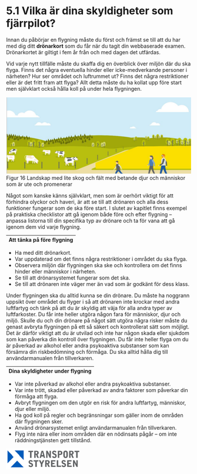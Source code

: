 # 5.1 Vilka är dina skyldigheter som fjärrpilot?

Innan du påbörjar en flygning måste du först och främst se till att du har med dig ditt **drönarkort** som du får när du tagit din webbaserade examen. Drönarkortet är giltigt i fem år från och med dagen det utfärdas.

Vid varje nytt tillfälle måste du skaffa dig en överblick över miljön där du ska flyga. Finns det några eventuella hinder eller icke-medverkande personer i närheten? Hur ser området och luftrummet ut? Finns det några restriktioner eller är det fritt fram att flyga? Allt detta måste du ha kollat upp före start men självklart också hålla koll på under hela flygningen.

![Figur 16 Landskap med lite skog och fält med betande djur och människor som är ute och promenerar](./A1A3_SE-sv/Figur_016.png)
Figur 16 Landskap med lite skog och fält med betande djur och människor som är ute och promenerar

Något som kanske känns självklart, men som är oerhört viktigt för att förhindra olyckor och haveri, är att se till att drönaren och alla dess funktioner fungerar som de ska före start. I slutet av kapitlet finns exempel på praktiska checklistor att gå igenom både före och efter flygning – anpassa listorna till din specifika typ av drönare och ta för vana att gå igenom dem vid varje flygning.

| Att tänka på före flygning |
|---|
* Ha med ditt drönarkort.
* Var uppdaterad om det finns några restriktioner i området du ska flyga.
* Observera miljön där flygningen ska ske och kontrollera om det finns hinder eller människor i närheten.
* Se till att drönarsystemet fungerar som det ska.
* Se till att drönaren inte väger mer än vad som är godkänt för dess klass.

Under flygningen ska du alltid kunna se din drönare. Du måste ha noggrann uppsikt över området du flyger i så att drönaren inte krockar med andra luftfartyg och tänk på att du är skyldig att väja för alla andra typer av luftfarkoster. Du får inte heller utgöra någon fara för människor, djur och miljö. Skulle du och din drönare på något sätt utgöra några risker måste du genast avbryta flygningen på ett så säkert och kontrollerat sätt som möjligt. Det är därför viktigt att du är utvilad och inte har någon skada eller sjukdom som kan påverka din kontroll över flygningen. Du får inte heller flyga om du är påverkad av alkohol eller andra psykoaktiva substanser som kan försämra din riskbedömning och förmåga. Du ska alltid hålla dig till användarmanualen från tillverkaren.

| Dina skyldigheter under flygning |
|---|
* Var inte påverkad av alkohol eller andra psykoaktiva substanser.
* Var inte trött, skadad eller påverkad av andra faktorer som påverkar din förmåga att flyga.
* Avbryt flygningen om den utgör en risk för andra luftfartyg, människor, djur eller miljö.
* Ha god koll på regler och begränsningar som gäller inom de områden där flygningen sker.
* Använd drönarsystemet enligt användarmanualen från tillverkaren.
* Flyg inte nära eller inom områden där en nödinsats pågår – om inte räddningstjänsten gett tillstånd.

![Transport Styrelsen](./images/Logga.png)
